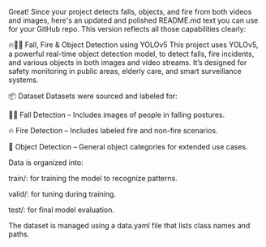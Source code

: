 Great! Since your project detects falls, objects, and fire from both videos and images, here's an updated and polished README.md text you can use for your GitHub repo. This version reflects all those capabilities clearly:

🔥🧍‍♂️ Fall, Fire & Object Detection using YOLOv5
This project uses YOLOv5, a powerful real-time object detection model, to detect falls, fire incidents, and various objects in both images and video streams. It’s designed for safety monitoring in public areas, elderly care, and smart surveillance systems.

📦 Dataset
Datasets were sourced and labeled for:

🧍‍♂️ Fall Detection – Includes images of people in falling postures.

🔥 Fire Detection – Includes labeled fire and non-fire scenarios.

🎯 Object Detection – General object categories for extended use cases.

Data is organized into:

train/: for training the model to recognize patterns.

valid/: for tuning during training.

test/: for final model evaluation.

The dataset is managed using a data.yaml file that lists class names and paths.
